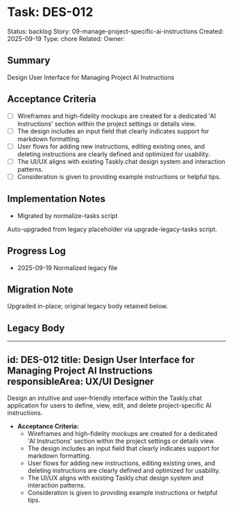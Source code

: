 # Task: DES-012
Status: backlog
Story: 09-manage-project-specific-ai-instructions
Created: 2025-09-19
Type: chore
Related:
Owner:

## Summary
Design User Interface for Managing Project AI Instructions

## Acceptance Criteria
- [ ] Wireframes and high-fidelity mockups are created for a dedicated 'AI Instructions' section within the project settings or details view.
- [ ] The design includes an input field that clearly indicates support for markdown formatting.
- [ ] User flows for adding new instructions, editing existing ones, and deleting instructions are clearly defined and optimized for usability.
- [ ] The UI/UX aligns with existing Taskly.chat design system and interaction patterns.
- [ ] Consideration is given to providing example instructions or helpful tips.

## Implementation Notes
- Migrated by normalize-tasks script

Auto-upgraded from legacy placeholder via upgrade-legacy-tasks script.

## Progress Log
- 2025-09-19 Normalized legacy file

## Migration Note
Upgraded in-place; original legacy body retained below.

## Legacy Body
---
id: DES-012
title: Design User Interface for Managing Project AI Instructions
responsibleArea: UX/UI Designer
---
Design an intuitive and user-friendly interface within the Taskly.chat application for users to define, view, edit, and delete project-specific AI instructions.

*   **Acceptance Criteria:**
    *   Wireframes and high-fidelity mockups are created for a dedicated 'AI Instructions' section within the project settings or details view.
    *   The design includes an input field that clearly indicates support for markdown formatting.
    *   User flows for adding new instructions, editing existing ones, and deleting instructions are clearly defined and optimized for usability.
    *   The UI/UX aligns with existing Taskly.chat design system and interaction patterns.
    *   Consideration is given to providing example instructions or helpful tips.